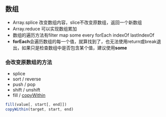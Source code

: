 ## 数组

- Array.splice 改变数组内容，slice不改变原数组，返回一个新数组
- Array.reduce 可以实现数组累加
- 数组的遍历方法有filter map some every forEach indexOf lastIndexOf
- **forEach**会遍历数组的每一个值，就算找到了，也无法使用return或break退出，如果只是检查数组中是否包含某个值，建议使用**some**

### 会改变原数组的方法

- splice
- sort / reverse
- push / pop
- shift / unshift
- fill / [copyWithin](https://developer.mozilla.org/en-US/docs/Web/JavaScript/Reference/Global_Objects/Array/copyWithin)

```javascript
fill(value[, start[, end]])
copyWithin(target, start, end)
```
